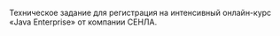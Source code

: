 Техническое задание для регистрация на интенсивный онлайн-курс «Java Enterprise» от компании СЕНЛА.
